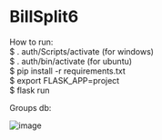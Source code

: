 # BillSplit6  
  
How to run:  
$ . auth/Scripts/activate  (for windows)  
$ . auth/bin/activate (for ubuntu)  
$ pip install -r requirements.txt  
$ export FLASK_APP=project  
$ flask run  
  

Groups db:  
  
![image](https://user-images.githubusercontent.com/26854208/214595857-e6de2c11-5436-47a6-88a2-bd5c1a0af89b.png)

